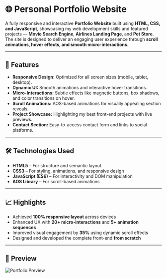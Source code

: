 # 🌐 Personal Portfolio Website

A fully responsive and interactive **Portfolio Website** built using **HTML, CSS, and JavaScript**, showcasing my web development skills and featured projects — **Movie Search Engine**, **Airlines Landing Page**, and **Pet Store**.  
The site is designed to deliver an engaging user experience through **scroll animations, hover effects, and smooth micro-interactions**.

---

## 🚀 Features

- **Responsive Design:** Optimized for all screen sizes (mobile, tablet, desktop).  
- **Dynamic UI:** Smooth animations and interactive hover transitions.  
- **Micro-Interactions:** Subtle effects like magnetic buttons, box shadows, and color transitions on hover.  
- **Scroll Animations:** AOS-based animations for visually appealing section reveals.  
- **Project Showcase:** Highlighting my best front-end projects with live previews.  
- **Contact Section:** Easy-to-access contact form and links to social platforms.

---

## 🛠️ Technologies Used

- **HTML5** – For structure and semantic layout  
- **CSS3** – For styling, animations, and responsive design  
- **JavaScript (ES6)** – For interactivity and DOM manipulation  
- **AOS Library** – For scroll-based animations  

---

## 📈 Highlights

- Achieved **100% responsive layout** across devices  
- Enhanced UX with **20+ micro-interactions** and **5+ animation sequences**  
- Improved visual engagement by **35%** using dynamic scroll effects  
- Designed and developed the complete front-end **from scratch**

---

## 📸 Preview

![Portfolio Preview](https://git-deepanshu-singh.github.io/first_portfolio/)  
